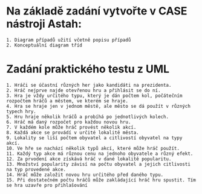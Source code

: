 # Na základě zadání vytvořte v CASE nástroji Astah:
	1. Diagram případů užití včetně popisu případů
	2. Konceptuální diagram tříd

# Zadání praktického testu z UML
	1. Hráči se účastní různých her jako kandidáti na prezidenta.
	2. Hráč nejprve najde otevřenou hru a přihlásit se do ní.
	3. Hra je vždy určitého typu, který je dán počtem kol, počátečním rozpočtem hráčů a městem, ve kterém se hraje.
	4. Hra se hraje jen v jednom městě, ale město se dá použít v různých typech hry.
	5. Hru hraje několik hráčů a probíhá po jednotlivých kolech.
	6. Hráč má daný rozpočet pro každou novou hru.
	7. V každém kole může hráč provést několik akcí.
	8. Každá akce se provádí v určité lokalitě města.
	9. Lokality se liší počtem obyvatel a citlivostí obyvatel na typy akcí.
	10. Ve hře se nachází několik typů akcí, které může hráč použít.
	11. Každý typ akce má různou cenu na jednoho obyvatele a různý efekt.
	12. Za prvodení akce získává hráč v dané lokalitě popularitu.
	13. Množství popularity závisí na počtu obyvatel a jejich citlivosti na typ provedené akce.
	14. Hráč může založit novou hru určitého před daného typu.
	15. Při dostatečném počtu hráčů může zakládající hráč hru spustit. Tím se hra uzavře pro přihlašování

